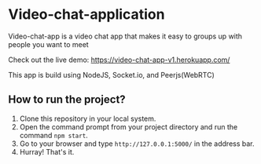 # Video-chat-application

Video-chat-app is a video chat app that makes it easy to groups up with people you want to meet

Check out the live demo: https://video-chat-app-v1.herokuapp.com/

This app is build using NodeJS, Socket.io, and Peerjs(WebRTC)

## How to run the project?

1. Clone this repository in your local system.
2. Open the command prompt from your project directory and run the command `npm start`.
3. Go to your browser and type `http://127.0.0.1:5000/` in the address bar.
4. Hurray! That's it.

 

